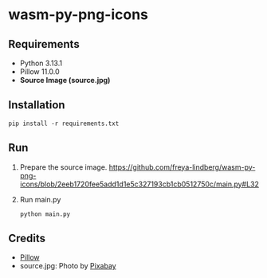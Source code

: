 # wasm-py-png-icons

## Requirements
- Python 3.13.1
- Pillow 11.0.0
- **Source Image (source.jpg)**

## Installation
```
pip install -r requirements.txt
```

## Run
1. Prepare the source image.
    https://github.com/freya-lindberg/wasm-py-png-icons/blob/2eeb1720fee5add1d1e5c327193cb1cb0512750c/main.py#L32

2. Run main.py
    ```
    python main.py
    ```

## Credits
- <a href="https://github.com/python-pillow/Pillow">Pillow</a>
- source.jpg: Photo by <a href="https://www.pexels.com/photo/man-in-astronaut-suit-41162/">Pixabay</a>
